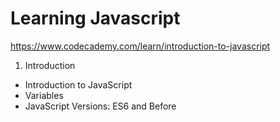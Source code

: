 # Learning Javascript

https://www.codecademy.com/learn/introduction-to-javascript

1. Introduction
  - Introduction to JavaScript
  - Variables
  - JavaScript Versions: ES6 and Before
